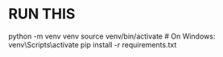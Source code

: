 # RUN THIS
python -m venv venv
source venv/bin/activate  # On Windows: venv\Scripts\activate
pip install -r requirements.txt
